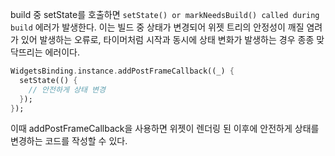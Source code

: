 build 중 setState를 호출하면 `setState() or markNeedsBuild() called during build` 에러가 발생한다. 이는 빌드 중 상태가 변경되어 위젯 트리의 안정성이 깨질 염려가 있어 발생하는 오류로, 타이머처럼 시작과 동시에 상태 변화가 발생하는 경우 종종 맞닥뜨리는 에러이다.

```dart
WidgetsBinding.instance.addPostFrameCallback((_) {
  setState(() {
    // 안전하게 상태 변경
  });
});
```

이때 addPostFrameCallback을 사용하면 위젯이 렌더링 된 이후에 안전하게 상태를 변경하는 코드를 작성할 수 있다.